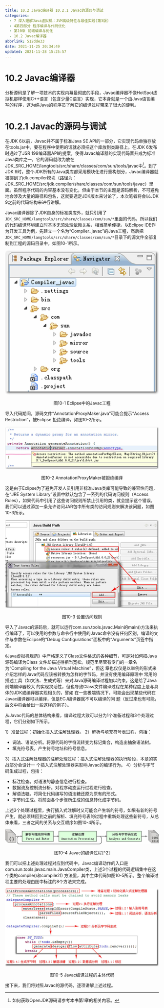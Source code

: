 ```yaml
---
title: 10.2 Javac编译器 10.2.1 Javac的源码与调试
categories: 
  - 7 深入理解Java虛拟机：JVM高级特性与最佳实践(第3版)
  - 4第四部分 程序编译与代码优化
  - 第10章 前端编译与优化
  - 10.2 Javac编译器
abbrlink: 512dde33
date: 2021-11-25 20:34:49
updated: 2021-11-28 15:25:57
---
```

# 10.2 Javac编译器
分析源码是了解一项技术的实现内幕最彻底的手段，Javac编译器不像HotSpot虚拟机那样使用C++语言（包含少量C语言）实现，它本身就是一个由Java语言编写的程序，这为纯Java的程序员了解它的编译过程带来了很大的便利。

# 10.2.1 Javac的源码与调试
在JDK 6以前，Javac并不属于标准Java SE API的一部分，它实现代码单独存放在tools.jar中，要在程序中使用的话就必须把这个库放到类路径上。在JDK 6发布时通过了JSR 199编译器API的提案，使得Javac编译器的实现代码晋升成为标准Java类库之一，它的源码就改为放在JDK_SRC_HOME/langtools/src/share/classes/com/sun/tools/javac中[^1]。到了JDK 9时，整个JDK所有的Java类库都采用模块化进行重构划分，Javac编译器就被挪到了jdk.compiler模块（路径为： JDK_SRC_HOME/src/jdk.compiler/share/classes/com/sun/tools/javac）里面。虽然程序代码的内容基本没有变化，但由于本节的主题是源码解析，不可避免地会涉及大量的路径和包名，这就要选定JDK版本来讨论了，本次笔者将会以JDK 9之前的代码结构来进行讲解。

Javac编译器除了JDK自身的标准类库外，就只引用了`JDK_SRC_HOME/langtools/src/share/classes/com/sun/*`里面的代码，所以我们的代码编译环境建立时基本无须处理依赖关系，相当简单便捷。以Eclipse IDE作为开发工具为例，先建立一个名为“Compiler_javac”的Java工程，然后把`JDK_SRC_HOME/langtools/src/share/classes/com/sun/*`目录下的源文件全部复制到工程的源码目录中，如图10-1所示。

![image-20211125203014895](https://raw.githubusercontent.com/lanlan2017/images/master/Blog/2021/11/20211125203015.png)

<center>图10-1 Eclipse中的Javac工程</center>

导入代码期间，源码文件“AnnotationProxyMaker.java”可能会提示“Access Restriction”，被Eclipse 拒绝编译，如图10-2所示。

![image-20211125203043397](https://raw.githubusercontent.com/lanlan2017/images/master/Blog/2021/11/20211125203043.png)

<center>图10-2 AnnotationProxyMaker被拒绝编译</center>

这是由于Eclipse为了避免开发人员引用非标准Java类库可能导致的兼容性问题，在“JRE System Library”设置中默认包含了一系列的代码访问规则（Access Rules），如果代码中引用了这些访问规则所禁止引用的类，就会提示这个错误。我们可以通过添加一条允许访问JAR包中所有类的访问规则来解决该问题，如图10-3所示。

![image-20211125203119383](https://raw.githubusercontent.com/lanlan2017/images/master/Blog/2021/11/20211125203119.png)

<center>图10-3 设置访问规则</center>

导入了Javac的源码后，就可以运行com.sun.tools.javac.Main的main()方法来执行编译了，可以使用的参数与命令行中使用的Javac命令没有任何区别，编译的文件与参数在Eclipse的“Debug Configurations”面板中的“Arguments”页签中指定。

《Java虚拟机规范》中严格定义了Class文件格式的各种细节，可是对如何把Java源码编译为Class 文件却描述得相当宽松。规范里尽管有专门的一章名为“Compiling for the Java Virtual Machine”，但这 章也仅仅是以举例的形式来介绍怎样的Java代码应该被转换为怎样的字节码，并没有使用编译原理中 常用的描述工具（如文法、生成式等）来对Java源码编译过程加以约束。这是给了Java前端编译器较大 的实现灵活性，但也导致Class文件编译过程在某种程度上是与具体的JDK或编译器实现相关的，譬如 在一些极端情况下，可能会出现某些代码在Javac编译器可以编译，但是ECJ编译器就不可以编译的问 题（反过来也有可能，后文中将会给出一些这样的例子）。

从Javac代码的总体结构来看，编译过程大致可以分为1个准备过程和3个处理过程，它们分别如下所示。

1）准备过程：初始化插入式注解处理器。 
2）解析与填充符号表过程，包括：
- 词法、语法分析。将源代码的字符流转变为标记集合，构造出抽象语法树。
- 填充符号表。产生符号地址和符号信息。

3）插入式注解处理器的注解处理过程：插入式注解处理器的执行阶段，本章的实战部分会设计一 个插入式注解处理器来影响Javac的编译行为。 
4）分析与字节码生成过程，包括：
- 标注检查。对语法的静态信息进行检查。
- 数据流及控制流分析。对程序动态运行过程进行检查。
- 解语法糖。将简化代码编写的语法糖还原为原有的形式。
- 字节码生成。将前面各个步骤所生成的信息转化成字节码。

上述3个处理过程里，执行插入式注解时又可能会产生新的符号，如果有新的符号产生，就必须转回到之前的解析、填充符号表的过程中重新处理这些新符号，从总体来看，三者之间的关系与交互顺序如图10-4所示。

![image-20211125203323693](https://raw.githubusercontent.com/lanlan2017/images/master/Blog/2021/11/20211125203323.png)

<center>图10-4 Javac的编译过程[^2]</center>

我们可以把上述处理过程对应到代码中，Javac编译动作的入口是com.sun.tools.javac.main.JavaCompiler类，上述3个过程的代码逻辑集中在这个类的compile()和compile2() 方法里，其中主体代码如图10-5所示，整个编译过程主要的处理由图中标注的8个方法来完成。

![image-20211125203356944](https://raw.githubusercontent.com/lanlan2017/images/master/Blog/2021/11/20211125203357.png)

<center>图10-5 Javac编译过程的主体代码</center>

接下来，我们将对照Javac的源代码，逐项讲解上述过程。

[^1]: 如何获取OpenJDK源码请参考本书第1章的相关内容。 
[^2]: 图片来源：http://openjdk.java.net/groups/compiler/doc/compilation-overview/index.html，笔者做了汉化 处理。
